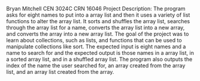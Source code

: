 Bryan Mitchell
CEN 3024C
CRN 16046
Project Description: The program asks for eight names to put into a array list and then it uses a variety of list functions to alter the array list. It sorts and shuffles the array list, searches through the array list for a name, converts the array list into a new array, and converts the array into a new array list. The goal of the project was to learn about collections, such as lists, and functions that can be used to manipulate collections like sort. The expected input is eight names and a name to search for and the expected output is those names in a array list, in a sorted array list, and in a shuffled array list. The program also outputs the index of the name the user searched for, an array created from the array list, and an array list created from the array.
